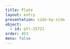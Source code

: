 ```yaml
---
title: Plate
layout: entry
presentation: side-by-side
object:
  - id: ptl-25721
order: 453
menu: false
---
```

